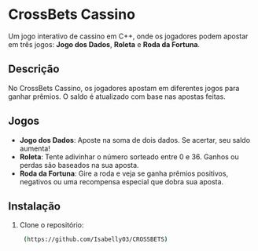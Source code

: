 # CrossBets Cassino

Um jogo interativo de cassino em C++, onde os jogadores podem apostar em três jogos: **Jogo dos Dados**, **Roleta** e **Roda da Fortuna**.

## Descrição

No CrossBets Cassino, os jogadores apostam em diferentes jogos para ganhar prêmios. O saldo é atualizado com base nas apostas feitas.

## Jogos

- **Jogo dos Dados**: Aposte na soma de dois dados. Se acertar, seu saldo aumenta!
- **Roleta**: Tente adivinhar o número sorteado entre 0 e 36. Ganhos ou perdas são baseados na sua aposta.
- **Roda da Fortuna**: Gire a roda e veja se ganha prêmios positivos, negativos ou uma recompensa especial que dobra sua aposta.

## Instalação

1. Clone o repositório:
   ```bash
    (https://github.com/Isabelly03/CROSSBETS)
   
